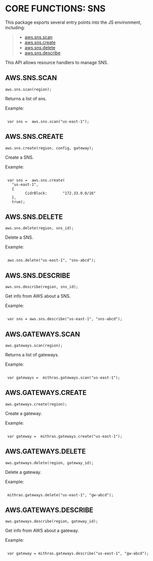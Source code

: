  


 # CORE FUNCTIONS: SNS


 

 This package exports several entry points into the JS environment,
 including:

 > * [aws.sns.scan](#vscan)
 > * [aws.sns.create](#vcreate)
 > * [aws.sns.delete](#vdelete)
 > * [aws.sns.describe](#vdescribe)

 This API allows resource handlers to manage SNS.

 ## AWS.SNS.SCAN
 <a name="vscan"></a>
 `aws.sns.scan(region);`

 Returns a list of sns.

 Example:

 ```

  var sns =  aws.sns.scan("us-east-1");

 ```

 ## AWS.SNS.CREATE
 <a name="vcreate"></a>
 `aws.sns.create(region, config, gateway);`

 Create a SNS.

 Example:

 ```

  var sns =  aws.sns.create(
    "us-east-1",
    {
		  CidrBlock:       "172.33.0.0/16"
    },
    true);

 ```

 ## AWS.SNS.DELETE
 <a name="vdelete"></a>
 `aws.sns.delete(region, sns_id);`

 Delete a SNS.

 Example:

 ```

  aws.sns.delete("us-east-1", "sns-abcd");

 ```

 ## AWS.SNS.DESCRIBE
 <a name="vdescribe"></a>
 `aws.sns.describe(region, sns_id);`

 Get info from AWS about a SNS.

 Example:

 ```

  var sns = aws.sns.describe("us-east-1", "sns-abcd");

 ```

 ## AWS.GATEWAYS.SCAN
 <a name="gscan"></a>
 `aws.gateways.scan(region);`

 Returns a list of gateways.

 Example:

 ```

  var gateways =  mithras.gateways.scan("us-east-1");

 ```

 ## AWS.GATEWAYS.CREATE
 <a name="gcreate"></a>
 `aws.gateways.create(region);`

 Create a gateway.

 Example:

 ```

  var gateway =  mithras.gateways.create("us-east-1");

 ```

 ## AWS.GATEWAYS.DELETE
 <a name="gdelete"></a>
 `aws.gateways.delete(region, gateway_id);`

 Delete a gateway.

 Example:

 ```

  mithras.gateways.delete("us-east-1", "gw-abcd");

 ```

 ## AWS.GATEWAYS.DESCRIBE
 <a name="gdescribe"></a>
 `aws.gateways.describe(region, gateway_id);`

 Get info from AWS about a gateway.

 Example:

 ```

  var gateway = mithras.gateways.describe("us-east-1", "gw-abcd");

 ```


